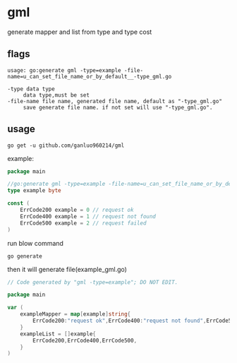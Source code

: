 # gml
generate mapper and list from type and type cost

## flags

```
usage: go:generate gml -type=example -file-name=u_can_set_file_name_or_by_default__-type_gml.go

-type data type
	 data type,must be set
-file-name file name, generated file name, default as "-type_gml.go" 
	 save generate file name. if not set will use "-type_gml.go".
```

## usage

```shell script
go get -u github.com/ganluo960214/gml
```

example:
```go
package main

//go:generate gml -type=example -file-name=u_can_set_file_name_or_by_default__-type_gml.go
type example byte

const (
	ErrCode200 example = 0 // request ok
	ErrCode400 example = 1 // request not found
	ErrCode500 example = 2 // request failed
)
```
run blow command
```shell script
go generate
```
then it will generate file(example_gml.go)
```go
// Code generated by "gml -type=example"; DO NOT EDIT.

package main

var (
	exampleMapper = map[example]string{ 
		ErrCode200:"request ok",ErrCode400:"request not found",ErrCode500:"request failed",
	}
	exampleList = []example{
		ErrCode200,ErrCode400,ErrCode500,
	}
)
```
